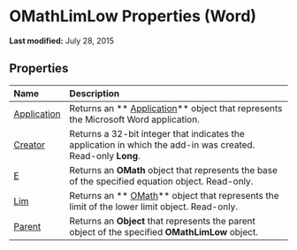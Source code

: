 
# OMathLimLow Properties (Word)

 **Last modified:** July 28, 2015


## Properties



|**Name**|**Description**|
|:-----|:-----|
| [Application](c417c8e1-8166-37da-3723-b15d976ab4b4.md)|Returns an  ** [Application](d1cf6f8f-4e88-bf01-93b4-90a83f79cb44.md)** object that represents the Microsoft Word application.|
| [Creator](634a993a-1d7c-c99d-112a-3e347331f71f.md)|Returns a 32-bit integer that indicates the application in which the add-in was created. Read-only  **Long**.|
| [E](36df4937-5ee3-a893-23f4-489e2974567e.md)|Returns an  **OMath** object that represents the base of the specified equation object. Read-only.|
| [Lim](fbc4c0df-8ab0-4290-d21e-bcaacd3c06f7.md)|Returns an  ** [OMath](82f2f81b-e2d5-140f-bdcc-8b52b821b24d.md)** object that represents the limit of the lower limit object. Read-only.|
| [Parent](6bfcc292-354b-cc0e-7fb5-9b6218de2162.md)|Returns an  **Object** that represents the parent object of the specified **OMathLimLow** object.|
